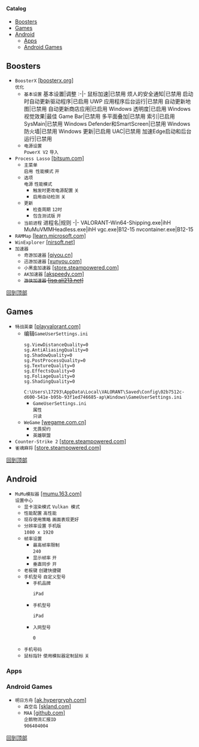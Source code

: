 #### Catalog
- [Boosters](#booster)
- [Games](#games)
- [Android](#android)
  - [Apps](#apps)
  - [Android Games](#android-games)
## Boosters
* `BoosterX` [[boosterx.org]](https://boosterx.org/en/)  
`优化`
  * `基本设置`
    基本设置|调整
    :-|-
    鼠标加速|已禁用
    烦人的安全通知|已禁用
    启动时自动更新驱动程序|已启用
    UWP 应用程序后台运行|已禁用
    自动更新地图|已禁用
    自动更新商店应用|已启用
    Windows 透明度|已启用
    Windows 视觉效果|最佳
    Game Bar|已禁用
    多平面叠加|已禁用
    索引|已启用
    SysMain|已禁用
    Windows Defender和SmartScreen|已禁用
    Windows 防火墙|已禁用
    Windows 更新|已启用
    UAC|已禁用
    加速Edge启动和后台运行|已禁用
  * `电源设置`  
`PowerX V2` `导入`
* `Process Lasso` [[bitsum.com]](https://bitsum.com/changes/processlasso/)
  * `主菜单`  
`启用 性能模式` `开`
  * `选项`  
`电源` `性能模式`
    * `触发时更改电源配置` `关`
    * `启用自动检测` `关`
  * `更新`
    * `检查周期` `12时`
    * `包含测试版` `开`
  * `当前进程`
    进程名|规则
    -|-
    VALORANT-Win64-Shipping.exe|ihH
    MuMuVMMHeadless.exe|ihH
    vgc.exe|B12-15
    nvcontainer.exe|B12-15
* `RAMMap` [[learn.microsoft.com]](https://learn.microsoft.com/zh-cn/sysinternals/downloads/rammap)
* `WinExplorer` [[nirsoft.net]](https://www.nirsoft.net/utils/winexp.html)
* `加速器`
  * `奇游加速器` [[qiyou.cn]](https://www.qiyou.cn/)
  * `迅游加速器` [[xunyou.com]](https://www.xunyou.com/)
  * `小黑盒加速器` [[store.steampowered.com]](https://store.steampowered.com/app/1447430/_/)
  * `AK加速器` [[akspeedy.com]](https://www.akspeedy.com/)
  * ~~`游侠加速器` [[jsq.ali213.net]](https://jsq.ali213.net/home)~~

[回到顶部](#catalog)
## Games
* `特战英豪` [[playvalorant.com]](https://playvalorant.com/zh-tw/download/)
  * 编辑`GameUserSettings.ini`
    ```
    sg.ViewDistanceQuality=0
    sg.AntiAliasingQuality=0
    sg.ShadowQuality=0
    sg.PostProcessQuality=0
    sg.TextureQuality=0
    sg.EffectsQuality=0
    sg.FoliageQuality=0
    sg.ShadingQuality=0
    ```
    `C:\Users\17293\AppData\Local\VALORANT\Saved\Config\02b7512c-d600-541e-b95b-93f1ed746685-ap\Windows\GameUserSettings.ini`
    * `GameUserSettings.ini`  
`属性`  
`只读`
  * `WeGame` [[wegame.com.cn]](https://www.wegame.com.cn/home/)
    * `无畏契约`
    * `英雄联盟`
* `Counter-Strike 2` [[store.steampowered.com]](https://store.steampowered.com/app/730/CounterStrike_2/)
* `雀魂麻将` [[store.steampowered.com]](https://store.steampowered.com/app/1329410/MahjongSoul/)

[回到顶部](#catalog)
## Android
* `MuMu模拟器` [[mumu.163.com]](https://mumu.163.com/)  
`设置中心`  
  * `显卡渲染模式` `Vulkan 模式`  
  * `性能配置` `高性能`  
  * `现存使用策略` `画面表现更好`
  * `分辨率设置` `手机版`  
  `1080 x 1920`
  * `帧率设置`
    * `最高帧率限制`  
`240`
    * `显示帧率` `开`
    * `垂直同步` `开`
  * `老板键` `创建快捷键`
  * `手机型号` `自定义型号`
    * `手机品牌`
      ```
      iPad
      ```
    * `手机型号`
      ```
      iPad
      ```
    * `入网型号`
      ```
      0
      ```
  * `手机号码`
  * `鼠标指针` `使用模拟器定制鼠标` `关`
### Apps

### Android Games
* `明日方舟` [[ak.hypergryph.com]](https://ak.hypergryph.com/#index)
  * `森空岛` [[skland.com]](https://www.skland.com/)
  * `MAA` [[github.com]](https://github.com/MaaAssistantArknights/MaaRelease/releases)  
`企鹅物流汇报ID`  
`906404004`

[回到顶部](#catalog)
